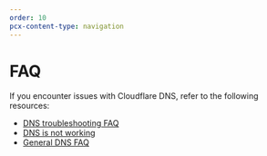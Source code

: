 ```yaml
---
order: 10
pcx-content-type: navigation
---
```


# FAQ

If you encounter issues with Cloudflare DNS, refer to the following resources:

- [DNS troubleshooting FAQ](https://support.cloudflare.com/hc/articles/360020296512)
- [DNS is not working](https://support.cloudflare.com/hc/articles/217912538)
- [General DNS FAQ](https://support.cloudflare.com/hc/articles/360017421192)
